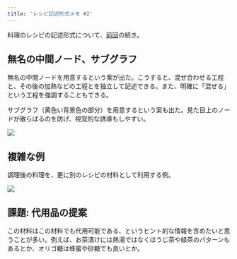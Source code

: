 ```yaml
---
title: 'レシピ記述形式メモ #2'
---
```

料理のレシピの記述形式について、[前回](https://r7kamura.com/articles/2022-05-13-mermaid-recipe-memo)の続き。

無名の中間ノード、サブグラフ
--------------

無名の中間ノードを用意するという案が出た。こうすると、混ぜ合わせる工程と、その後の加熱などの工程とを独立して記述できる。また、明確に「混ぜる」という工程を強調することもできる。

サブグラフ（黄色い背景色の部分）を用意するという案も出た。見た目上のノードが散らばるのを防げ、視覚的な誘導もしやすい。

![](https://lh5.googleusercontent.com/gWoT1Fsfpl8-JBubd9l_hIMQBGbuaIZJl4PJabyV00W1bM0bUyLGTWJ7zzyTSvio4_6GZb6EPAUc9vy6LXDH7TNIaQCG-fYYHq0o5sXXRl7U1283_C7e-GrUtiJ0eralTpeF6wfCSpGg9_XS0W2zkVy6lC9BhJrD7ziGFpb0_HwB0mn0Dj9n7hfGId3P)

複雑な例
----

調理後の料理を、更に別のレシピの材料として利用する例。

![](https://lh5.googleusercontent.com/JIASCo6aN1Df_qSNvkz2Boz2FQkQlYwA2Q7ygO8BqMe_GNayeTYmMhuDv9J96XJesubY3hysy6x7tEjuvw06venUjoGrUEYINTOS3Qo6Q4dLQuCs6mfGp8cTLRffyySga8IAGN1-Sf-ZhSrO5ZFn1SGELSmSvSytom_ScYpa-CnE9I0DlLc2IGDQPmk5)

課題: 代用品の提案
----------

この材料はこの材料でも代用可能である、というヒント的な情報を含めたいと思うことが多い。例えば、お茶漬けには熱湯ではなくほうじ茶や緑茶のパターンもあるとか、オリゴ糖は蜂蜜や砂糖でも良いとか。
